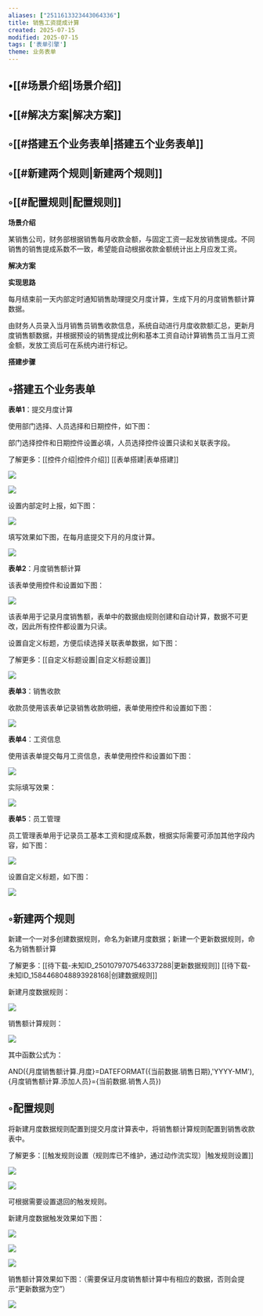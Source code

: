```yaml
---
aliases: ["2511613323443064336"]
title: 销售工资提成计算
created: 2025-07-15
modified: 2025-07-15
tags: ['表单引擎']
theme: 业务表单
---
```


## •[[#场景介绍|场景介绍]]

## •[[#解决方案|解决方案]]

## ◦[[#搭建五个业务表单|搭建五个业务表单]]

## ◦[[#新建两个规则|新建两个规则]]

## ◦[[#配置规则|配置规则]]

**场景介绍**

某销售公司，财务部根据销售每月收款金额，与固定工资一起发放销售提成。不同销售的销售提成系数不一致，希望能自动根据收款金额统计出上月应发工资。

**解决方案**

**实现思路**

每月结束前一天内部定时通知销售助理提交月度计算，生成下月的月度销售额计算数据。

由财务人员录入当月销售员销售收款信息，系统自动进行月度收款额汇总，更新月度销售额数据，并根据预设的销售提成比例和基本工资自动计算销售员工当月工资金额，发放工资后可在系统内进行标记。

**搭建步骤**

## ◦搭建五个业务表单

**表单1**：提交月度计算

使用部门选择、人员选择和日期控件，如下图：

部门选择控件和日期控件设置必填，人员选择控件设置只读和关联表字段。

了解更多：[[控件介绍|控件介绍]] [[表单搭建|表单搭建]]

![](https://myhelpdoc.oss-cn-heyuan.aliyuncs.com/mdimages/ca3dc04837befd2402ffdea5d0bfefee.jpg)

![](https://myhelpdoc.oss-cn-heyuan.aliyuncs.com/mdimages/26e8a23468d23d5bcf318e406b8dd15d.jpg)

设置内部定时上报，如下图：

![](https://myhelpdoc.oss-cn-heyuan.aliyuncs.com/mdimages/1be1f6a8ea755be98d925fd3c9728a2c.jpg)

填写效果如下图，在每月底提交下月的月度计算。

![](https://myhelpdoc.oss-cn-heyuan.aliyuncs.com/mdimages/f3be52d824169bd8e32fbbf57934dd4c.jpg)

**表单2**：月度销售额计算

该表单使用控件和设置如下图：

![](https://myhelpdoc.oss-cn-heyuan.aliyuncs.com/mdimages/89419636d5a664847fe26c143ed71106.jpg)

该表单用于记录月度销售额，表单中的数据由规则创建和自动计算，数据不可更改，因此所有控件都设置为只读。

设置自定义标题，方便后续选择关联表单数据，如下图：

了解更多：[[自定义标题设置|自定义标题设置]]

![](https://myhelpdoc.oss-cn-heyuan.aliyuncs.com/mdimages/f61c33bfb03d52a0270f505dbe98d525.jpg)

**表单3**：销售收款

收款员使用该表单记录销售收款明细，表单使用控件和设置如下图：

![](https://myhelpdoc.oss-cn-heyuan.aliyuncs.com/mdimages/5b7dba6dd8812e8cdfe02a6a7ace1ec1.jpg)

**表单4**：工资信息

使用该表单提交每月工资信息，表单使用控件和设置如下图：

![](https://myhelpdoc.oss-cn-heyuan.aliyuncs.com/mdimages/bd2b862e57d35fca75f610fc847084b1.jpg)

实际填写效果：

![](https://myhelpdoc.oss-cn-heyuan.aliyuncs.com/mdimages/469097ecf64b660c525d5a707fc4eac8.jpg)

**表单5**：员工管理

员工管理表单用于记录员工基本工资和提成系数，根据实际需要可添加其他字段内容，如下图：

![](https://myhelpdoc.oss-cn-heyuan.aliyuncs.com/mdimages/ff5eacb380355ac24bd096145ad8188d.jpg)

设置自定义标题，如下图：

![](https://myhelpdoc.oss-cn-heyuan.aliyuncs.com/mdimages/1a59ccaec7e84ae140f3bb714529bd95.jpg)

## ◦新建两个规则

新建一个一对多创建数据规则，命名为新建月度数据；新建一个更新数据规则，命名为销售额计算

了解更多：[[待下载-未知ID_2501079707546337288|更新数据规则]] [[待下载-未知ID_1584468048893928168|创建数据规则]]

新建月度数据规则：

![](https://myhelpdoc.oss-cn-heyuan.aliyuncs.com/mdimages/a1e92a784c04688ac8520c9391656de6.jpg)

销售额计算规则：

![](https://myhelpdoc.oss-cn-heyuan.aliyuncs.com/mdimages/3c275c19ed80d2854d8a3852bebdea7e.jpg)

其中函数公式为：

AND({月度销售额计算.月度}=DATEFORMAT({当前数据.销售日期},'YYYY-MM'),{月度销售额计算.添加人员}={当前数据.销售人员})

## ◦配置规则

将新建月度数据规则配置到提交月度计算表中，将销售额计算规则配置到销售收款表中。

了解更多：[[触发规则设置（规则库已不维护，通过动作流实现）|触发规则设置]]

![](https://myhelpdoc.oss-cn-heyuan.aliyuncs.com/mdimages/2de370e135bc3eafa6cc1bb6a4516d1c.jpg)

![](https://myhelpdoc.oss-cn-heyuan.aliyuncs.com/mdimages/b58d759f99f86c57048c0d715f00e86c.jpg)

可根据需要设置退回的触发规则。

新建月度数据触发效果如下图：

![](https://myhelpdoc.oss-cn-heyuan.aliyuncs.com/mdimages/e5c881eb67a7f1fb0858e152f8d36268.jpg)

![](https://myhelpdoc.oss-cn-heyuan.aliyuncs.com/mdimages/d5e1efa82be646e444f9dcf612711dea.jpg)

![](https://myhelpdoc.oss-cn-heyuan.aliyuncs.com/mdimages/1deb086422cbed2ac55fff3b4c35bb7a.jpg)

销售额计算效果如下图：（需要保证月度销售额计算中有相应的数据，否则会提示“更新数据为空”）

![](https://myhelpdoc.oss-cn-heyuan.aliyuncs.com/mdimages/d650ed97c32cee57429e41a20d7be253.jpg)

